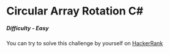 # Circular Array Rotation C#

##### Difficulty - *Easy*

You can try to solve this challenge by yourself on [HackerRank](https://www.hackerrank.com/challenges/circular-array-rotation/problem)
